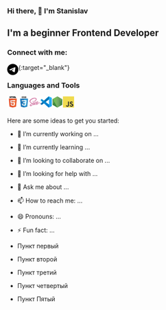 ### Hi there, 👋 I'm Stanislav

## I'm a beginner Frontend Developer

### Connect with me:

<!-- <a href="mailto:kazankovstas.jb@gmail.com" target="_blank"><img align="left" alt="Discord" width="26px" src="icons/gmail.svg"></a>
<a href="https://t.me/kazankovstanislav" target="_blank"><img align="left" alt="Discord" width="26px" src="icons/telegram.svg"></a>
<a href="https://discordapp.com/users/784745746062508075/" target="_blank"><img align="left" alt="Discord" width="26px" src="icons/discord.svg"></a>

<a href="https://t.me/kazankovstanislav" {:target="\_blank"}><img align="left" alt="Discord" width="26px" src="icons/telegram.svg"></a> -->

[<img align="left" alt="Discord" width="26px" src="icons/telegram.svg">](https://t.me/kazankovstanislav){:target="\_blank"}
<br />

### Languages and Tools

<img align="left" alt="HTML5" width="26px" src="https://raw.githubusercontent.com/github/explore/80688e429a7d4ef2fca1e82350fe8e3517d3494d/topics/html/html.png"/>
<img align="left" alt="CSS3" width="26px" src="https://raw.githubusercontent.com/github/explore/80688e429a7d4ef2fca1e82350fe8e3517d3494d/topics/css/css.png"/>
<img align="left" alt="Sass" width="26px" src="https://raw.githubusercontent.com/github/explore/80688e429a7d4ef2fca1e82350fe8e3517d3494d/topics/sass/sass.png"/>
<img align="left" alt="Visual Studio Code" width="26px" src="https://raw.githubusercontent.com/github/explore/80688e429a7d4ef2fca1e82350fe8e3517d3494d/topics/visual-studio-code/visual-studio-code.png"/>
<img align="left" alt="Node.js" width="26px" src="https://raw.githubusercontent.com/github/explore/80688e429a7d4ef2fca1e82350fe8e3517d3494d/topics/nodejs/nodejs.png"/>
<img align="left" alt="JavaScript" width="26px" src="https://raw.githubusercontent.com/github/explore/80688e429a7d4ef2fca1e82350fe8e3517d3494d/topics/javascript/javascript.png"/>

<br />
<br />

Here are some ideas to get you started:

- 🔭 I’m currently working on ...
- 🌱 I’m currently learning ...
- 👯 I’m looking to collaborate on ...
- 🤔 I’m looking for help with ...
- 💬 Ask me about ...
- 📫 How to reach me: ...
- 😄 Pronouns: ...
- ⚡ Fun fact: ...

- Пункт первый
- Пункт второй
- Пункт третий
- Пункт четвертый
- Пункт Пятый
